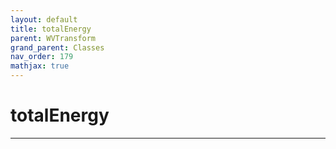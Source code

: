 ```yaml
---
layout: default
title: totalEnergy
parent: WVTransform
grand_parent: Classes
nav_order: 179
mathjax: true
---
```


#  totalEnergy




---

